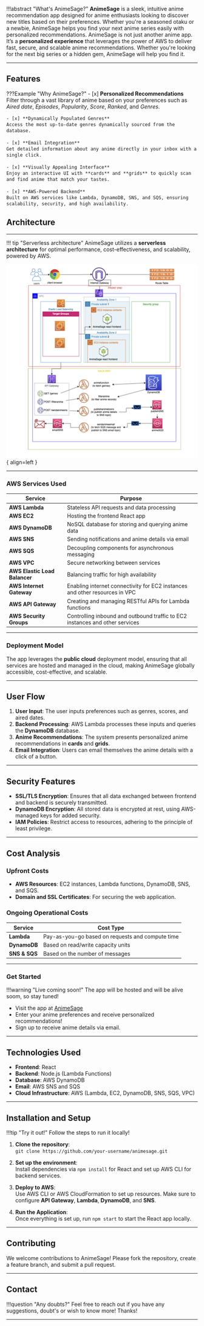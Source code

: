 

!!!abstract "What's AnimeSage?"
    **AnimeSage** is a sleek, intuitive anime recommendation app designed for anime enthusiasts looking to discover new titles based on their preferences. Whether you're a seasoned otaku or a newbie, AnimeSage helps you find your next anime series easily with personalized recommendations.
    AnimeSage is not just another anime app. It’s a **personalized experience** that leverages the power of AWS to deliver fast, secure, and scalable anime recommendations. Whether you're looking for the next big series or a hidden gem, AnimeSage will help you find it.

---

## Features

???Example "Why AnimeSage?"
    - [x] **Personalized Recommendations**  
    Filter through a vast library of anime based on your preferences such as *Aired date*, *Episodes*, *Popularity*, *Score*, *Ranked*, and *Genres*.

    - [x] **Dynamically Populated Genres**  
    Access the most up-to-date genres dynamically sourced from the database.

    - [x] **Email Integration**  
    Get detailed information about any anime directly in your inbox with a single click.

    - [x] **Visually Appealing Interface**  
    Enjoy an interactive UI with **cards** and **grids** to quickly scan and find anime that match your tastes.

    - [x] **AWS-Powered Backend**  
    Built on AWS services like Lambda, DynamoDB, SNS, and SQS, ensuring scalability, security, and high availability.


## Architecture
---
!!! tip "Serverless architecture"
    AnimeSage utilizes a **serverless architecture** for optimal performance, cost-effectiveness, and scalability, powered by AWS.

![Image title](./assets/animesage_arch.png){ align=left }


---
### **AWS Services Used**  

| Service | Purpose |
|---------|---------|
| **AWS Lambda** | Stateless API requests and data processing |
| **AWS EC2** | Hosting the frontend React app |
| **AWS DynamoDB** | NoSQL database for storing and querying anime data |
| **AWS SNS** | Sending notifications and anime details via email |
| **AWS SQS** | Decoupling components for asynchronous messaging |
| **AWS VPC** | Secure networking between services |
| **AWS Elastic Load Balancer** | Balancing traffic for high availability |
| **AWS Internet Gateway** | Enabling internet connectivity for EC2 instances and other resources in VPC |
| **AWS API Gateway** | Creating and managing RESTful APIs for Lambda functions |
| **AWS Security Groups** | Controlling inbound and outbound traffic to EC2 instances and other services |

---

### **Deployment Model**

The app leverages the **public cloud** deployment model, ensuring that all services are hosted and managed in the cloud, making AnimeSage globally accessible, cost-effective, and scalable.

---


## **User Flow**

1. **User Input**: The user inputs preferences such as genres, scores, and aired dates.
2. **Backend Processing**: AWS Lambda processes these inputs and queries the **DynamoDB** database.
3. **Anime Recommendations**: The system presents personalized anime recommendations in **cards** and **grids**.
4. **Email Integration**: Users can email themselves the anime details with a click of a button.

---

## **Security Features**

- **SSL/TLS Encryption**: Ensures that all data exchanged between frontend and backend is securely transmitted.
- **DynamoDB Encryption**: All stored data is encrypted at rest, using AWS-managed keys for added security.
- **IAM Policies**: Restrict access to resources, adhering to the principle of least privilege.

---

## **Cost Analysis**

### Upfront Costs

- **AWS Resources**: EC2 instances, Lambda functions, DynamoDB, SNS, and SQS.
- **Domain and SSL Certificates**: For securing the web application.

### Ongoing Operational Costs

| Service | Cost Type |
|---------|-----------|
| **Lambda** | Pay-as-you-go based on requests and compute time |
| **DynamoDB** | Based on read/write capacity units |
| **SNS & SQS** | Based on the number of messages |

---

### **Get Started**
!!!warning "Live coming soon!"
    The app will be hosted and will be alive soom, so stay tuned!


- Visit the app at [AnimeSage](https://anime-sage.com)
- Enter your anime preferences and receive personalized recommendations!
- Sign up to receive anime details via email.

---

## **Technologies Used**

- **Frontend**: React
- **Backend**: Node.js (Lambda Functions)
- **Database**: AWS DynamoDB
- **Email**: AWS SNS and SQS
- **Cloud Infrastructure**: AWS (Lambda, EC2, DynamoDB, SNS, SQS, VPC)

---

## **Installation and Setup**

!!!tip "Try it out!"
    Follow the steps to run it locally!

1. **Clone the repository**:  
   `git clone https://github.com/your-username/animesage.git`
   
2. **Set up the environment**:  
   Install dependencies via `npm install` for React and set up AWS CLI for backend services.

3. **Deploy to AWS**:  
   Use AWS CLI or AWS CloudFormation to set up resources. Make sure to configure **API Gateway**, **Lambda**, **DynamoDB**, and **SNS**.

4. **Run the Application**:  
   Once everything is set up, run `npm start` to start the React app locally.

---

## **Contributing**

We welcome contributions to AnimeSage! Please fork the repository, create a feature branch, and submit a pull request.

---

## **Contact**

!!!question "Any doubts?"
    Feel free to reach out if you have any suggestions, doubt's or wish to know more! Thanks!

---

